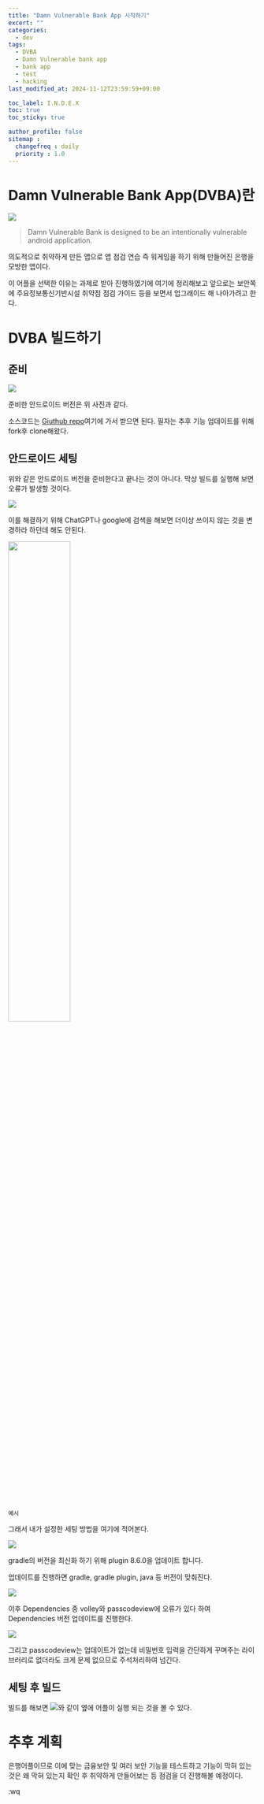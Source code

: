 ```yaml
---
title: "Damn Vulnerable Bank App 시작하기"
excert: ""
categories:
  - dev
tags:
  - DVBA
  - Damn Vulnerable bank app
  - bank app
  - test
  - hacking
last_modified_at: 2024-11-12T23:59:59+09:00

toc_label: I.N.D.E.X
toc: true
toc_sticky: true

author_profile: false
sitemap :
  changefreq : daily
  priority : 1.0
---
```


# Damn Vulnerable Bank App(DVBA)란

<img src="/assets/images/DVBA/DVBA_repo_readme.png"/>

> Damn Vulnerable Bank is designed to be an intentionally vulnerable android application.

의도적으로 취약하게 만든 앱으로 앱 점검 연습 즉 워게임을 하기 위해 만들어진 은행을 모방한 앱이다.

이 어플을 선택한 이유는 과제로 받아 진행하였기에 여기에 정리해보고 앞으로는 보안쪽에 주요정보통신기반시설 취약점 점검 가이드 등을 보면서 업그래이드 해 나아가려고 한다.

# DVBA 빌드하기

## 준비

<img src="/assets/images/DVBA/android_studio_version.png"/>

준비한 안드로이드 버전은 위 사진과 같다.

소스코드는 [Giuthub repo](https://github.com/rewanthtammana/Damn-Vulnerable-Bank.git)여기에 가서 받으면 된다. 필자는 추후 기능 업데이트를 위해 fork후 clone해왔다.

## 안드로이드 세팅

위와 같은 안드로이드 버전을 준비한다고 끝나는 것이 아니다. 막상 빌드를 실행해 보면 오류가 발생할 것이다.

<img src="/assets/images/DVBA/frist_build.png"/>

이를 해결하기 위해 ChatGPT나 google에 검색을 해보면 더이상 쓰이지 않는 것을 변경하라 하던데 해도 안된다.

<img width="50%" src="/assets/images/DVBA/answer_chatGPT.png"/>

<sub>예시</sub>

그래서 내가 설정한 세팅 방법을 여기에 적어본다.

<img src="/assets/images/DVBA/UAG_plugin_4.0.1to8.6.0.png"/>

gradle의 버전을 최신화 하기 위해 plugin 8.6.0을 업데이트 합니다.

업데이트를 진행하면 gradle, gradle plugin, java 등 버전이 맞춰진다.

<img src="/assets/images/DVBA/volley1.1.1to1.2.1.png"/>

이후 Dependencies 중 volley와 passcodeview에 오류가 있다 하여 Dependencies 버전 업데이트를 진행한다.

<img src="/assets/images/DVBA/build_test.png"/>

그리고 passcodeview는 업데이트가 없는데 비밀번호 입력을 간단하게 꾸며주는 라이브러리로 없더라도 크게 문제 없으므로 주석처리하여 넘긴다.

## 세팅 후 빌드
빌드를 해보면 <img src="/assets/images/DVBA/build_test.png"/>와 같이 옆에 어플이 실행 되는 것을 볼 수 있다.

# 추후 계획
은행어플이므로 이에 맞는 금융보안 및 여러 보안 기능을 테스트하고 기능이 막혀 있는 것은 왜 막혀 있는지 확인 후 취약하게 만들어보는 등 점검을 더 진행해볼 예정이다.

:wq